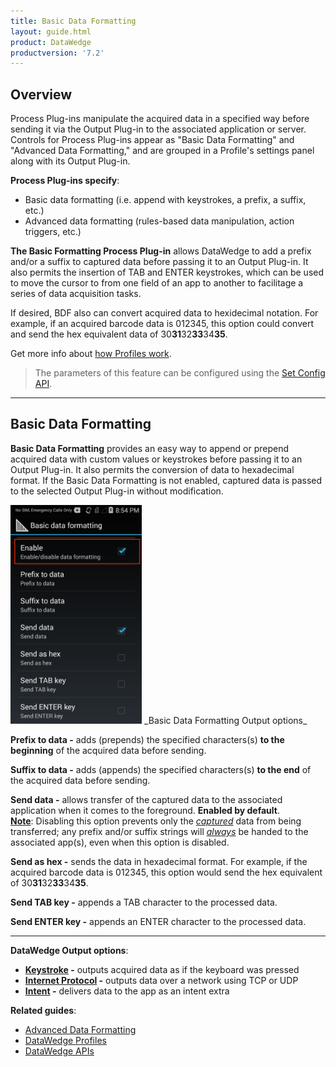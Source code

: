 ```yaml
---
title: Basic Data Formatting
layout: guide.html
product: DataWedge
productversion: '7.2'
---
```


## Overview
Process Plug-ins manipulate the acquired data in a specified way before sending it via the Output Plug-in to the associated application or server. Controls for Process Plug-ins appear as "Basic Data Formatting" and "Advanced Data Formatting," and are grouped in a Profile's settings panel along with its Output Plug-in. 

**Process Plug-ins specify**: 
* Basic data formatting (i.e. append with keystrokes, a prefix, a suffix, etc.)
* Advanced data formatting (rules-based data manipulation, action triggers, etc.)

**The Basic Formatting Process Plug-in** allows DataWedge to add a prefix and/or a suffix to captured data before passing it to an Output Plug-in. It also permits the insertion of TAB and ENTER keystrokes, which can be used to move the cursor to from one field of an app to another to facilitage a series of data acquisition tasks.  

If desired, BDF also can convert acquired data to hexidecimal notation. For example, if an acquired barcode data is 012345, this option could convert and send the hex equivalent data of 30**31**32**33**34**35**. 

Get more info about [how Profiles work](../../overview). 

> The parameters of this feature can be configured using the [Set Config API](../../api/setconfig).

-----

## Basic Data Formatting

**Basic Data Formatting** provides an easy way to append or prepend acquired data with custom values or keystrokes before passing it to an Output Plug-in. It also permits the conversion of data to hexadecimal format. If the Basic Data Formatting is not enabled, captured data is passed to the selected Output Plug-in without modification. 

<img style="height:350px" src="../basic_data_formatting.png"/>
_Basic Data Formatting Output options_
<br>

**Prefix to data -** adds (prepends) the specified characters(s) **to the beginning** of the acquired data before sending.

**Suffix to data -** adds (appends) the specified characters(s) **to the end** of the acquired data before sending.

**Send data -** allows transfer of the captured data to the associated application when it comes to the foreground. **Enabled by default**.<br>**<u>Note</u>**: Disabling this option prevents only the <u>_captured_</u> data from being transferred; any prefix and/or suffix strings will <u>_always_</u> be handed to the associated app(s), even when this option is disabled. 

**Send as hex -** sends the data in hexadecimal format. For example, if the acquired barcode data is 012345, this option would send the hex equivalent of 30**31**32**33**34**35**. 

**Send TAB key -** appends a TAB character to the processed data. 

**Send ENTER key -** appends an ENTER character to the processed data. 

-----

**DataWedge Output options**: 

* **[Keystroke](../../output/keystroke) -** outputs acquired data as if the keyboard was pressed
* **[Internet Protocol](../../output/ip) -** outputs data over a network using TCP or UDP
* **[Intent](../../output/intent) -** delivers data to the app as an intent extra


**Related guides**:
* [Advanced Data Formatting](../adf)
* [DataWedge Profiles](../../profiles)
* [DataWedge APIs](../../api) 
